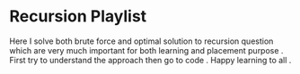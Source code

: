 # Recursion Playlist

Here I solve both brute force and optimal solution to recursion question which are very much important for both learning and placement purpose .
First try to understand the approach then go to code . Happy learning to all .
